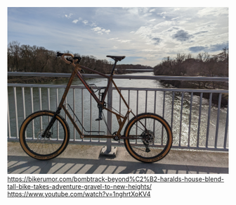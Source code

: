 ![Bombtrack tallbike](bombtrack-donau.jpg)
https://bikerumor.com/bombtrack-beyond%C2%B2-haralds-house-blend-tall-bike-takes-adventure-gravel-to-new-heights/
https://www.youtube.com/watch?v=1nghrtXoKV4
